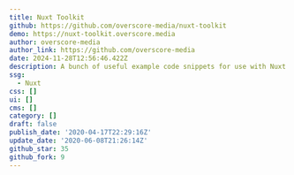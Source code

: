 ```yaml
---
title: Nuxt Toolkit
github: https://github.com/overscore-media/nuxt-toolkit
demo: https://nuxt-toolkit.overscore.media
author: overscore-media
author_link: https://github.com/overscore-media
date: 2024-11-28T12:56:46.422Z
description: A bunch of useful example code snippets for use with Nuxt.js
ssg:
  - Nuxt
css: []
ui: []
cms: []
category: []
draft: false
publish_date: '2020-04-17T22:29:16Z'
update_date: '2020-06-08T21:26:14Z'
github_star: 35
github_fork: 9
---
```

